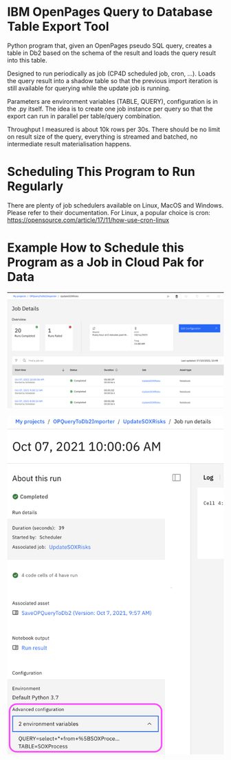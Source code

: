 # IBM OpenPages Query to Database Table Export Tool

Python program that, given an OpenPages pseudo SQL query, creates a table in Db2 based on 
the schema of the result and loads the query result into this table. 

Designed to run periodically as job (CP4D scheduled job, cron, ...). Loads the query result into a 
shadow table so that the previous import iteration is still available for querying 
while the update job is running. 

Parameters are environment variables (TABLE, QUERY), configuration is in the .py itself. 
The idea is to create one job instance per query so that the export can run in parallel 
per table/query combination. 

Throughput I measured is about 10k rows per 30s. There should be no limit on result size 
of the query, everything is streamed and batched, no intermediate result materialisation
happens. 


# Scheduling This Program to Run Regularly
There are plenty of job schedulers available on Linux, MacOS and Windows. Please
refer to their documentation. For Linux, a popular choice is cron: 
https://opensource.com/article/17/11/how-use-cron-linux


# Example How to Schedule this Program as a Job in Cloud Pak for Data

![Job Runs](res/job_runs.png?raw=true "Job Runs")

![Job Settings](res/job_settings.png?raw=true "Job Settings")



